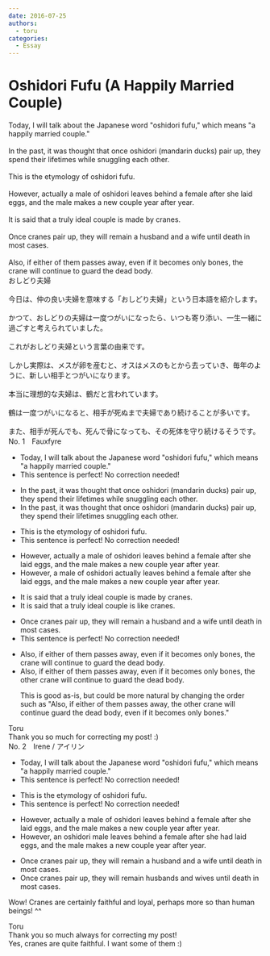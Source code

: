 ```yaml
---
date: 2016-07-25
authors:
  - toru
categories:
  - Essay
---
```


<h1 id="subject_show">Oshidori Fufu (A Happily Married Couple)</h1>
<div class="date" hidden>Jul 25, 2016 11:11</div>
<div id="post"><div id="body_show_ori">
Today, I will talk about the Japanese word "oshidori fufu," which means "a happily married couple."<br/><br/>In the past, it was thought that once oshidori (mandarin ducks) pair up, they spend their lifetimes while snuggling each other.<br/><br/>This is the etymology of oshidori fufu.<br/><br/>However, actually a male of oshidori leaves behind a female after she laid eggs, and the male makes a new couple year after year.<br/><br/>It is said that a truly ideal couple is made by cranes.<br/><br/>Once cranes pair up, they will remain a husband and a wife until death in most cases.<br/><br/>Also, if either of them passes away, even if it becomes only bones, the crane will continue to guard the dead body.
</div></div>

<!-- more -->

<div id="post_ja"><div id="body_show_mo">
おしどり夫婦<br/><br/>今日は、仲の良い夫婦を意味する「おしどり夫婦」という日本語を紹介します。<br/><br/>かつて、おしどりの夫婦は一度つがいになったら、いつも寄り添い、一生一緒に過ごすと考えられていました。<br/><br/>これがおしどり夫婦という言葉の由来です。<br/><br/>しかし実際は、メスが卵を産むと、オスはメスのもとから去っていき、毎年のように、新しい相手とつがいになります。<br/><br/>本当に理想的な夫婦は、鶴だと言われています。<br/><br/>鶴は一度つがいになると、相手が死ぬまで夫婦であり続けることが多いです。<br/><br/>また、相手が死んでも、死んで骨になっても、その死体を守り続けるそうです。
</div></div>
<div id="block"><div class="first_name"> No. 1　<span class="just_name">Fauxfyre</span></div><div id="block2">
<ul class="correction_field">
<li class="incorrect">Today, I will talk about the Japanese word "oshidori fufu," which means "a happily married couple."</li>
<li class="corrected perfect">This sentence is perfect! No correction needed!</li>
</ul>
<ul class="correction_field">
<li class="incorrect">In the past, it was thought that once oshidori (mandarin ducks) pair up, they spend their lifetimes while snuggling each other.</li>
<li class="corrected correct">
In the past, it was thought that once oshidori (mandarin ducks) pair up, they spend their lifetimes snuggling each other.
</li>
</ul>
<ul class="correction_field">
<li class="incorrect">This is the etymology of oshidori fufu.</li>
<li class="corrected perfect">This sentence is perfect! No correction needed!</li>
</ul>
<ul class="correction_field">
<li class="incorrect">However, actually a male of oshidori leaves behind a female after she laid eggs, and the male makes a new couple year after year.</li>
<li class="corrected correct">
However, a male of oshidori actually leaves behind a female after she laid eggs, and the male makes a new couple year after year.
</li>
</ul>
<ul class="correction_field">
<li class="incorrect">It is said that a truly ideal couple is made by cranes.</li>
<li class="corrected correct">
It is said that a truly ideal couple is like cranes.
</li>
</ul>
<ul class="correction_field">
<li class="incorrect">Once cranes pair up, they will remain a husband and a wife until death in most cases.</li>
<li class="corrected perfect">This sentence is perfect! No correction needed!</li>
</ul>
<ul class="correction_field">
<li class="incorrect">Also, if either of them passes away, even if it becomes only bones, the crane will continue to guard the dead body.</li>
<li class="corrected correct">
Also, if either of them passes away, even if it becomes only bones, the other crane will continue to guard the dead body.
<p class="correction_comment">This is good as-is, but could be more natural by changing the order such as "Also, if either of them passes away, the other crane will continue guard the dead body, even if it becomes only bones."</p>
</li>
</ul>
</div><div class="name"><span class="just_name">Toru</span><br>
Thank you so much for correcting my post! :)
</div>
</div>
<div id="block"><div class="first_name"> No. 2　<span class="just_name">Irene / アイリン</span></div><div id="block2">
<ul class="correction_field">
<li class="incorrect">Today, I will talk about the Japanese word "oshidori fufu," which means "a happily married couple."</li>
<li class="corrected perfect">This sentence is perfect! No correction needed!</li>
</ul>
<ul class="correction_field">
<li class="incorrect">This is the etymology of oshidori fufu.</li>
<li class="corrected perfect">This sentence is perfect! No correction needed!</li>
</ul>
<ul class="correction_field">
<li class="incorrect">However, actually a male of oshidori leaves behind a female after she laid eggs, and the male makes a new couple year after year.</li>
<li class="corrected correct">
However, <span class="f_red">an oshidori male</span> leaves behind a female after she <span class="f_red">had</span> laid eggs, and the male makes a new couple year after year.
</li>
</ul>
<ul class="correction_field">
<li class="incorrect">Once cranes pair up, they will remain a husband and a wife until death in most cases.</li>
<li class="corrected correct">
Once cranes pair up, they <span class="f_red"><span class="sline">will</span></span> remain <span class="f_blue">husbands and wives </span>until death in most cases.
</li>
</ul>
<p class="comment_small">
 Wow! Cranes are certainly faithful and loyal, perhaps more so than human beings! ^^
</p>

</div><div class="name"><span class="just_name">Toru</span><br>
Thank you so much always for correcting my post!<br/>Yes, cranes are quite faithful. I want some of them :)
</div>
</div>
